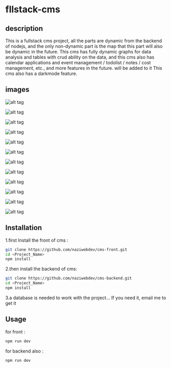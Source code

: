 # fllstack-cms

## description
This is a fullstack cms project, all the parts are dynamic from the backend of nodejs, and the only non-dynamic part is the map that this part will also be dynamic in the future.
This cms has fully dynamic graphs for data analysis and tables with crud ability on the data, and this cms also has calendar applications and event management / todolist / notes / cost management, etc., and more features in the future. will be added to it
This cms also has a darkmode feature.

## images 
![alt tag](https://i.ibb.co/DpfQMtp/Screenshot-2024-04-12-221931.png)

![alt tag](https://i.ibb.co/wQdK4GP/Screenshot-2024-04-12-222129.png)

![alt tag](https://i.ibb.co/JvgBtgw/Screenshot-2024-04-12-222239.png)

![alt tag](https://i.ibb.co/dtMF9mQ/Screenshot-2024-04-12-222306.png)

![alt tag](https://i.postimg.cc/PJ3ZkGQ6/Screenshot-2024-04-12-222328.png)

![alt tag](https://i.postimg.cc/Y0GSmPKP/Screenshot-2024-04-12-222353.png)

![alt tag](https://i.postimg.cc/bw82KzjN/Screenshot-2024-04-12-222440.png)

![alt tag](https://i.postimg.cc/wMfbnW19/Screenshot-2024-04-12-222515.png)

![alt tag](https://i.postimg.cc/R0gf72yC/Screenshot-2024-04-12-222539.png)

![alt tag](https://i.postimg.cc/sDfQV32n/Screenshot-2024-04-12-222749.png)

![alt tag](https://i.postimg.cc/K8Dm4MsB/Screenshot-2024-04-12-222816.png)

![alt tag](https://i.postimg.cc/G3GVc1fs/Screenshot-2024-04-12-222849.png)


## Installation

1.first Install the front of cms :

```bash
git clone https://github.com/naziwebdev/cms-front.git
cd <Project_Name>
npm install
```
2.then install the backend of cms:
```bash
git clone https://github.com/naziwebdev/cms-backend.git
cd <Project_Name>
npm install
```
3.a database is needed to work with the project... If you need it, email me to get it

## Usage

for front :
```bash
npm run dev 
```
for backend also :
```bash
npm run dev
```
